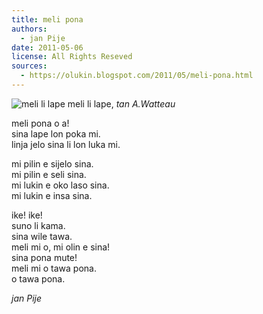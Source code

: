 ```yaml
---
title: meli pona
authors:
  - jan Pije
date: 2011-05-06
license: All Rights Reseved
sources:
  - https://olukin.blogspot.com/2011/05/meli-pona.html
---
```


<!-- "Nymph and Satyr" by Jean-Antoine Watteau (https://commons.wikimedia.org/wiki/File:Watteau_Jupiter_und_Antiope_Detail_2.jpg). Public Domain. -->
![meli li lape](https://upload.wikimedia.org/wikipedia/commons/5/5a/Watteau_Jupiter_und_Antiope_Detail_2.jpg)
meli li lape, *tan A.Watteau*

meli pona o a!  \
sina lape lon poka mi.  \
linja jelo sina li lon luka mi.

mi pilin e sijelo sina.  \
mi pilin e seli sina.  \
mi lukin e oko laso sina.  \
mi lukin e insa sina.

ike! ike!  \
suno li kama.  \
sina wile tawa.  \
meli mi o, mi olin e sina!  \
sina pona mute!  \
meli mi o tawa pona.  \
o tawa pona.

*jan Pije*
